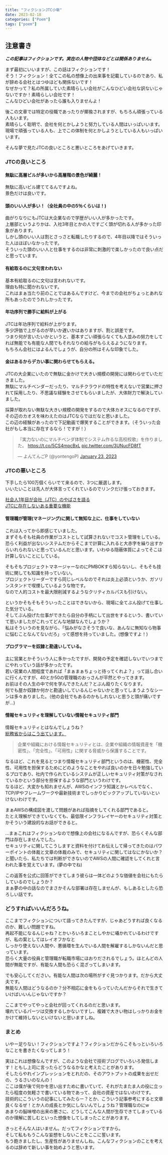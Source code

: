 ```yaml
---
title: "フィクションJTC小噺"
date: 2023-02-18
categories: ["Poem"]
tags: ["poem"]
---
```


## 注意書き

***この記事はフィクションです。実在の人物や団体などとは関係ありません。***

まず最初にいいますが、この話はフィクションです！  
そう！フィクション！全てこの私の想像上の出来事を記載しているのであり、私が辞める会社とはつゆほども関係ないです！  
なぜかって？私の所属していた素晴らしい会社がこんなひどい会社な訳ないじゃないですか！素晴らしい会社です！  
こんなひどい会社があったら誰も入りませんよ！  

後この文章では特定の役職であったりが揶揄されますが、もちろん頑張っている人もいます。  
素晴らしく聡明で、会社を何とかしようと努力している人間はいっぱいいます。  
現場で頑張っている人も、上でこの体制を何とかしようとしている人もいっぱいいます。  

そんな夢で見たJTCの良いところと悪いところをあげていきます。

### JTCの良いところ

#### 無駄に高層ビルが多いから高層階の景色が綺麗！

無駄に高いビル建ててるんですよね。  
景色だけは良いです。  

#### 頭のいい人が多い！（全社員の中の5％くらいは！)

曲がりなりにもJTCは大企業なので学歴がいい人が多かったです。  
上層部というよりかは、入社3年目とかの人ですごく頭が切れる人が多かった印象があります。  
しかし頭のいい人は割とさっさと転職したりするので、4年目以降ではそういった人はほぼいなかったです。  
そういった頭のいい人と仕事をするのは非常に刺激的で楽しかったので良い点だと思っています。  

#### 有給取るのに文句言われない

基本有給取るのに文句は言われないです。  
理由も特に聞かれないです。  
これはまぁ当たり前のことではあるんですけど、今までの会社がちょっとあれな所もあったのでうれしかったです。

#### 年功序列で勝手に給料が上がる

JTCは年功序列で給料が上がります。  
多少評価で上がるのが早いか遅いかはありますが、割と誤差です。  
つまり何が言いたいかというと、基本すごい頑張らなくても人並みの努力をしてれば無能でも有能な人間でもそれなりの給与がもらえるようになります。  
もちろん会社にはよるんでしょうが、自分の所はそんな印象でした。

#### 金はあるからデカい事に関わらせてもらえる。

JTCの大企業にいたので無駄に金かけで大きい規模の開発には関わらせていただきました。  
無駄にマルチベンダーだったり、マルチクラウドの特性を考えないで営業に押されて採用したり、不思議な経験をさせてもらいましたが、大体財力で解決していました。  


採算が取れない無駄な大きい規模の開発をするので大体カオスになるのですが、その辺のカオスを味わえたのはJTCならではだなと思いました。  
この辺の経験があったので下記動画で爆笑することができます。（そういった会社がもし本当に存在するなら！ですが！）  

<blockquote class="twitter-tweet"><p lang="ja" dir="ltr">『実力ないのにマルチベンダ体制でシステム作るな高校校歌』を作りました。 <a href="https://t.co/5CS4mpcBxL">https://t.co/5CS4mpcBxL</a> <a href="https://t.co/3UNucFD8fT">pic.twitter.com/3UNucFD8fT</a></p>&mdash; よんてんごP (@yontengoP) <a href="https://twitter.com/yontengoP/status/1617466350548680704?ref_src=twsrc%5Etfw">January 23, 2023</a></blockquote> <script async src="https://platform.twitter.com/widgets.js" charset="utf-8"></script>

### JTCの悪いところ

下手したら100万個くらいでて来るので、3つに厳選します。  
いいたいことは先人が大体言ってくれているのでリンクだけ張っておきます。  

[社会人1年目が会社（JTC）のやばさを語る](https://market-pass.jp/career/column/3964/)  
[JTCに存在しないある重要な機能](https://jtc-survive.com/plan-biz-dev/)

#### 管理職が管理(マネージング)に関して無知な上に、仕事をしていない

これは入ってから即感じていました。  
まずそもそも社員の作業がコストとして試算されないでコスト管理をしている。  
恐らく利益が出ないシステムだからそこまで計算に入れると大赤字を繰り出すからいれられないと思っているんだと思います。いわゆる隠蔽体質によってそこは計算しないことにしている。  

そもそもプロジェクトマネージャーなのにPMBOKすら知らないし、そもそも技術に関しても知識を持っていない。  
プロジェクトリーダーですら同じレベルなのでそれは炎上必須というか、ガソリンスタンドで喫煙しているような物です。  
なので人的コストを最大限削減するようなクリティカルパスも引けない。  

というかそもそもそういったことはできないから、現場に全てぶん投げて仕事した気分でいる。  
そしてぶん投げた仕事ができたら自分の手柄にして出世をするという、書いていて思いましたがこれってどんな地獄なんでしょうか？  
私はそういうのを見ながら、「悩みがなさそうで良いな、あんなに無知なら物事に悩むことなんてないだろ」って感想を持っていました。(想像ですよ！)

#### プログラマーを奴隷と勘違いしている。

主に営業とかそういう人に多かったですが、開発の予定を確認しないでいつまでにやれっていう話が多かったです。  
若い営業の人間程度であれば「まぁまぁちょっと待ってくれよ？」って話し合いに行くんですが、40とか50の管理職のおっさんが平然とやってきます。  
お前はその人生の中で何を学んできたんだ？とぶん殴りたくなります。  
何でも屋か奴隷か何かと勘違いしているんじゃないかと思ってしまうようなシーンは多々ありました。（他の会社でもあるのかもしれないと思うと頭が痛いですが…)  

#### 情報セキュリティを理解していない情報セキュリティ部門

情報セキュリティとはなんでしょうね？  
[総務省からはこう出ています。](https://www.soumu.go.jp/main_sosiki/joho_tsusin/security/business/executive/02.html)

> 企業や組織における情報セキュリティとは、企業や組織の情報資産を「機密性」、「完全性」、「可用性」に関する脅威から保護することです。  

なるほど、これを見るとつまり情報セキュリティ部門というのは、機密性、完全性、可用性を担保するためにどのようなことをやれば良いのかを日々勉強しているプロであり、社内で作られているシステムが正しいセキュリティ対策がなされているかという部分を担保するような部門というわけです。  
なるほど、大変かも知れませんが、AWSのインフラ知識とかレベルでなく、TCP/IPやフレームワークや最新技術までしっかりピックアップしていないといけないわけです。  

まぁAWSの構成図を渡して問題があれば指摘をしてくれる部門であると。  
たとえ理解ができていなくても、最低限インフラレイヤーのセキュリティ対策とかそういう建設的なお話ができると。  

…まぁこれはフィクションなので想像上の会社になるんですが、恐らくそんな部門は存在しませんでした。  
セキュリティに関してこうしますと資料を付けてお伝えして帰ってきたのはパワーポイントの体裁と文章の体裁のみで、セキュリティに関してはなにかないか？と聞いたら、私たちでは判断ができないのでAWSの人間に確認をしてくれと言われた事を覚えています。(夢の中でね)  

この返答を公式に回答ができてしまう彼らは一体どのような価値を会社にもたらしているのでしょうか？  
まぁ夢の中の話なのでまさかそんな部署は存在しませんが、もしあるとしたら恐ろしい話です。  

### どうすればいいんだろうね。

ここまでフィクションについて語ってきたんですが、じゃあどうすれば良くなるのか、難しい問題ですね。  
再起不能になるんじゃね？とかいろいろまことしやかに囁かれているわけですが、私の案としてはレイオフかなと  
しっかり使えない人間や、悪循環を生んでいる人間を解雇するしかないんだと思っています。  
恐らく大量の役員と管理職が転職市場にほおりだされるでしょう。ほとんどの人間が無能ですが、有能な人間も恐らく混ざってしまいます。  

でも安心してください。有能な人間は次の場所がすぐ見つかります。だから大丈夫です。  
無能な人間はどうなるのか？分不相応に金をもらっていたんだからそれで生きていけばいいんじゃないですか？  

ここまでやってやっと会社が回ってくれるのだと思います。  
壊れているパーツは交換するしかないですし、複雑で大きい物はしっかりお金をかけて維持しないといけないと思いますしね。  

### まとめ

いやー足りない！フィクションですよ？フィクションだからこそもっといろいろなことを書きたくなってしまう！  

実はこれは想像なんですが、このような会社で技術ブログでいろいろ発信します！ともし上司に言ったらどうなるかなと考えたことがあります。  
そしたらやれインプレッションをとれだの、そのアウトプットの成果を出せだの、うるさいのなんの！  
ここは僕が後で何かを思い出すために書いていて、それがたまたま人の役に立ったら程度の気軽さで書いている物であって、会社の資産ではないわけです。  
技術的にこういうの記事にしてみたらー？とか、こういう記事参考にすると文章良くなるぜ！とか人の成長とか気にしないんでしょうね？管理職なのにw  
あまりの脳味噌の出来の悪さに、どうしてこんな人間が生存できてしまっているのか理解に苦しむといった想像をしてしまったことがあります。  

きっとそんな人はいません。だってフィクションですから。  
そして私ももうこんな妄想をしないことをここに誓います。  
もう飽きましたし、生産性がありませんしね。こんなフィクションのことを考えるのは辞めて新しい事を始めようと思います。  

